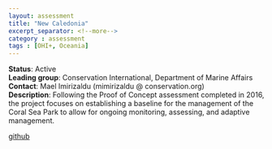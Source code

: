 ```yaml
---
layout: assessment
title: "New Caledonia"
excerpt_separator: <!--more-->
category : assessment
tags : [OHI+, Oceania]
---
```


**Status**: Active  
**Leading group**: Conservation International, Department of Marine Affairs  
**Contact**: Mael Imirizaldu (mimirizaldu @ conservation.org)  
**Description**: Following the Proof of Concept assessment completed in 2016, the project focuses on establishing a baseline for the management of the Coral Sea Park to allow for ongoing monitoring, assessing, and adaptive management.  

<a href="https://github.com/OHI-Science/cnc" target="_blank">github</a>
